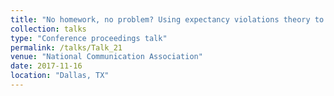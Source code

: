 ```yaml
---
title: "No homework, no problem? Using expectancy violations theory to understand internet reactions to the elimination of homework at a Texas elementary school"
collection: talks
type: "Conference proceedings talk"
permalink: /talks/Talk_21
venue: "National Communication Association"
date: 2017-11-16
location: "Dallas, TX"
---
```


